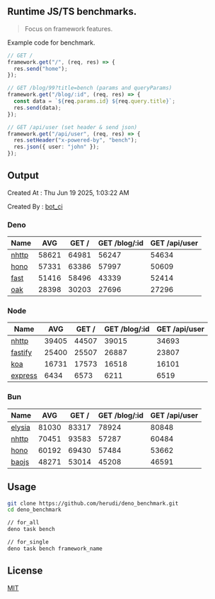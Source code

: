 ## Runtime JS/TS benchmarks.

> Focus on framework features.

Example code for benchmark.
```ts
// GET /
framework.get("/", (req, res) => {
  res.send("home");
});

// GET /blog/99?title=bench (params and queryParams)
framework.get("/blog/:id", (req, res) => {
  const data = `${req.params.id} ${req.query.title}`;
  res.send(data);
});

// GET /api/user (set header & send json)
framework.get("/api/user", (req, res) => {
  res.setHeader("x-powered-by", "bench");
  res.json({ user: "john" });
});
```

## Output
Created At : Thu Jun 19 2025, 1:03:22 AM

Created By : [bot_ci](https://github.com/herudi/deno_benchmarks/commits?author=github-actions%5Bbot%5D)


### Deno
|Name|AVG|GET /|GET /blog/:id|GET /api/user|
|----|----|----|----|----|
|[nhttp](https://github.com/nhttp/nhttp)|58621|64981|56247|54634|
|[hono](https://github.com/honojs/hono)|57331|63386|57997|50609|
|[fast](https://github.com/danteissaias/fast)|51416|58496|43339|52414|
|[oak](https://github.com/oakserver/oak)|28398|30203|27696|27296|
  


### Node
|Name|AVG|GET /|GET /blog/:id|GET /api/user|
|----|----|----|----|----|
|[nhttp](https://github.com/nhttp/nhttp)|39405|44507|39015|34693|
|[fastify](https://github.com/fastify/fastify)|25400|25507|26887|23807|
|[koa](https://github.com/koajs/koa)|16731|17573|16518|16101|
|[express](https://github.com/expressjs/express)|6434|6573|6211|6519|
  


### Bun
|Name|AVG|GET /|GET /blog/:id|GET /api/user|
|----|----|----|----|----|
|[elysia](https://github.com/elysiajs/elysia)|81030|83317|78924|80848|
|[nhttp](https://github.com/nhttp/nhttp)|70451|93583|57287|60484|
|[hono](https://github.com/honojs/hono)|60192|69430|57484|53662|
|[baojs](https://github.com/mattreid1/baojs)|48271|53014|45208|46591|
  



## Usage

```bash
git clone https://github.com/herudi/deno_benchmark.git
cd deno_benchmark

// for_all
deno task bench

// for_single
deno task bench framework_name
```

## License

[MIT](LICENSE)

